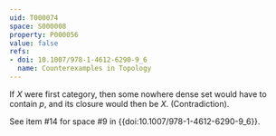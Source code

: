 ```yaml
---
uid: T000074
space: S000008
property: P000056
value: false
refs:
- doi: 10.1007/978-1-4612-6290-9_6
  name: Counterexamples in Topology
---
```


If $X$ were first category, then some nowhere dense set would have to contain $p$, and its closure would then be $X$. (Contradiction).

See item #14 for space #9 in {{doi:10.1007/978-1-4612-6290-9_6}}.
